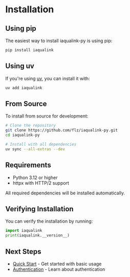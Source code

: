 # Installation

## Using pip

The easiest way to install iaqualink-py is using pip:

```bash
pip install iaqualink
```

## Using uv

If you're using [uv](https://github.com/astral-sh/uv), you can install it with:

```bash
uv add iaqualink
```

## From Source

To install from source for development:

```bash
# Clone the repository
git clone https://github.com/flz/iaqualink-py.git
cd iaqualink-py

# Install with all dependencies
uv sync --all-extras --dev
```

## Requirements

- Python 3.12 or higher
- httpx with HTTP/2 support

All required dependencies will be installed automatically.

## Verifying Installation

You can verify the installation by running:

```python
import iaqualink
print(iaqualink.__version__)
```

## Next Steps

- [Quick Start](quickstart.md) - Get started with basic usage
- [Authentication](authentication.md) - Learn about authentication
